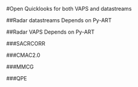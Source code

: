 #Open Quicklooks for both VAPS and datastreams 

##Radar datastreams
Depends on Py-ART

##Radar VAPS
Depends on Py-ART

###SACRCORR

###CMAC2.0

###MMCG

###QPE

